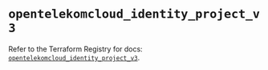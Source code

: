 # `opentelekomcloud_identity_project_v3`

Refer to the Terraform Registry for docs: [`opentelekomcloud_identity_project_v3`](https://registry.terraform.io/providers/opentelekomcloud/opentelekomcloud/1.36.5/docs/resources/identity_project_v3).
